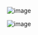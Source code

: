 ![image](https://github.com/abjodas/Songs-Recommender-NextJS/assets/47302962/27780dbd-310c-4bae-bb9e-95ddac8bfe10)

![image](https://github.com/abjodas/Songs-Recommender-NextJS/assets/47302962/723fa8c3-da58-4bdb-bd4c-09fd38855f0f)
